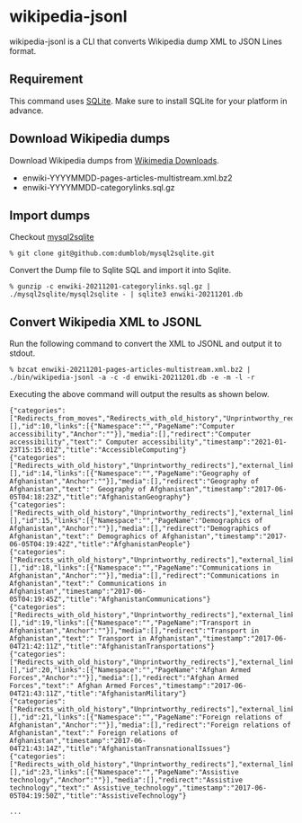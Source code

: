 # wikipedia-jsonl

wikipedia-jsonl is a CLI that converts Wikipedia dump XML to JSON Lines format.


## Requirement

This command uses [SQLite](https://sqlite.org). Make sure to install SQLite for your platform in advance.


## Download Wikipedia dumps

Download Wikipedia dumps from [Wikimedia Downloads](https://dumps.wikimedia.org/backup-index.html).

- enwiki-YYYYMMDD-pages-articles-multistream.xml.bz2
- enwiki-YYYYMMDD-categorylinks.sql.gz


## Import dumps

Checkout [mysql2sqlite](https://github.com/dumblob/mysql2sqlite)

```
% git clone git@github.com:dumblob/mysql2sqlite.git
```

Convert the Dump file to Sqlite SQL and import it into Sqlite.

```
% gunzip -c enwiki-20211201-categorylinks.sql.gz | ./mysql2sqlite/mysql2sqlite - | sqlite3 enwiki-20211201.db
```

## Convert Wikipedia XML to JSONL

Run the following command to convert the XML to JSONL and output it to stdout.

```
% bzcat enwiki-20211201-pages-articles-multistream.xml.bz2 | ./bin/wikipedia-jsonl -a -c -d enwiki-20211201.db -e -m -l -r
```

Executing the above command will output the results as shown below.

```
{"categories":["Redirects_from_moves","Redirects_with_old_history","Unprintworthy_redirects"],"external_links":[],"id":10,"links":[{"Namespace":"","PageName":"Computer accessibility","Anchor":""}],"media":[],"redirect":"Computer accessibility","text":" Computer accessibility","timestamp":"2021-01-23T15:15:01Z","title":"AccessibleComputing"}
{"categories":["Redirects_with_old_history","Unprintworthy_redirects"],"external_links":[],"id":14,"links":[{"Namespace":"","PageName":"Geography of Afghanistan","Anchor":""}],"media":[],"redirect":"Geography of Afghanistan","text":" Geography of Afghanistan","timestamp":"2017-06-05T04:18:23Z","title":"AfghanistanGeography"}
{"categories":["Redirects_with_old_history","Unprintworthy_redirects"],"external_links":[],"id":15,"links":[{"Namespace":"","PageName":"Demographics of Afghanistan","Anchor":""}],"media":[],"redirect":"Demographics of Afghanistan","text":" Demographics of Afghanistan","timestamp":"2017-06-05T04:19:42Z","title":"AfghanistanPeople"}
{"categories":["Redirects_with_old_history","Unprintworthy_redirects"],"external_links":[],"id":18,"links":[{"Namespace":"","PageName":"Communications in Afghanistan","Anchor":""}],"media":[],"redirect":"Communications in Afghanistan","text":" Communications in Afghanistan","timestamp":"2017-06-05T04:19:45Z","title":"AfghanistanCommunications"}
{"categories":["Redirects_with_old_history","Unprintworthy_redirects"],"external_links":[],"id":19,"links":[{"Namespace":"","PageName":"Transport in Afghanistan","Anchor":""}],"media":[],"redirect":"Transport in Afghanistan","text":" Transport in Afghanistan","timestamp":"2017-06-04T21:42:11Z","title":"AfghanistanTransportations"}
{"categories":["Redirects_with_old_history","Unprintworthy_redirects"],"external_links":[],"id":20,"links":[{"Namespace":"","PageName":"Afghan Armed Forces","Anchor":""}],"media":[],"redirect":"Afghan Armed Forces","text":" Afghan Armed Forces","timestamp":"2017-06-04T21:43:11Z","title":"AfghanistanMilitary"}
{"categories":["Redirects_with_old_history","Unprintworthy_redirects"],"external_links":[],"id":21,"links":[{"Namespace":"","PageName":"Foreign relations of Afghanistan","Anchor":""}],"media":[],"redirect":"Foreign relations of Afghanistan","text":" Foreign relations of Afghanistan","timestamp":"2017-06-04T21:43:14Z","title":"AfghanistanTransnationalIssues"}
{"categories":["Redirects_with_old_history","Unprintworthy_redirects"],"external_links":[],"id":23,"links":[{"Namespace":"","PageName":"Assistive technology","Anchor":""}],"media":[],"redirect":"Assistive technology","text":" Assistive_technology","timestamp":"2017-06-05T04:19:50Z","title":"AssistiveTechnology"}

...
```

